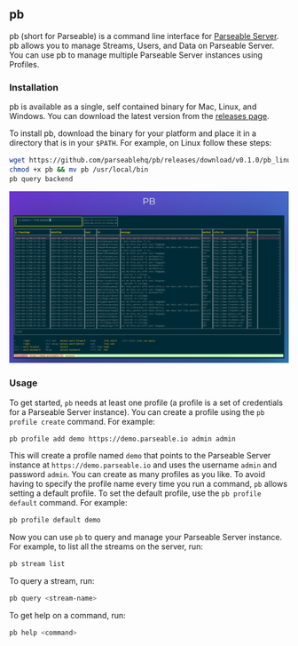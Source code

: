 ## pb

pb (short for Parseable) is a command line interface for [Parseable Server](https://github.com/parseablehq/parseable). pb allows you to manage Streams, Users, and Data on Parseable Server. You can use pb to manage multiple Parseable Server instances using Profiles.

### Installation

pb is available as a single, self contained binary for Mac, Linux, and Windows. You can download the latest version from the [releases page](https://github.com/parseablehq/pb/releases/latest).

To install pb, download the binary for your platform and place it in a directory that is in your `$PATH`. For example, on Linux follow these steps:

```bash
wget https://github.com/parseablehq/pb/releases/download/v0.1.0/pb_linux_amd64 -O pb
chmod +x pb && mv pb /usr/local/bin
pb query backend
```

![pb query](https://github.com/parseablehq/.github/blob/main/images/pb.png?raw=true)

### Usage

To get started, `pb` needs at least one profile (a profile is a set of credentials for a Parseable Server instance). You can create a profile using the `pb profile create` command. For example:

```bash
pb profile add demo https://demo.parseable.io admin admin
```

This will create a profile named `demo` that points to the Parseable Server instance at `https://demo.parseable.io` and uses the username `admin` and password `admin`. You can create as many profiles as you like. To avoid having to specify the profile name every time you run a command, `pb` allows setting a default profile. To set the default profile, use the `pb profile default` command. For example:

```bash
pb profile default demo
```

Now you can use `pb` to query and manage your Parseable Server instance. For example, to list all the streams on the server, run:

```bash
pb stream list
```

To query a stream, run:

```bash
pb query <stream-name>
```

To get help on a command, run:

```bash
pb help <command>
```
